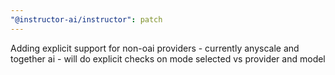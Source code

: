 ```yaml
---
"@instructor-ai/instructor": patch
---
```


Adding explicit support for non-oai providers - currently anyscale and together ai - will do explicit checks on mode selected vs provider and model
